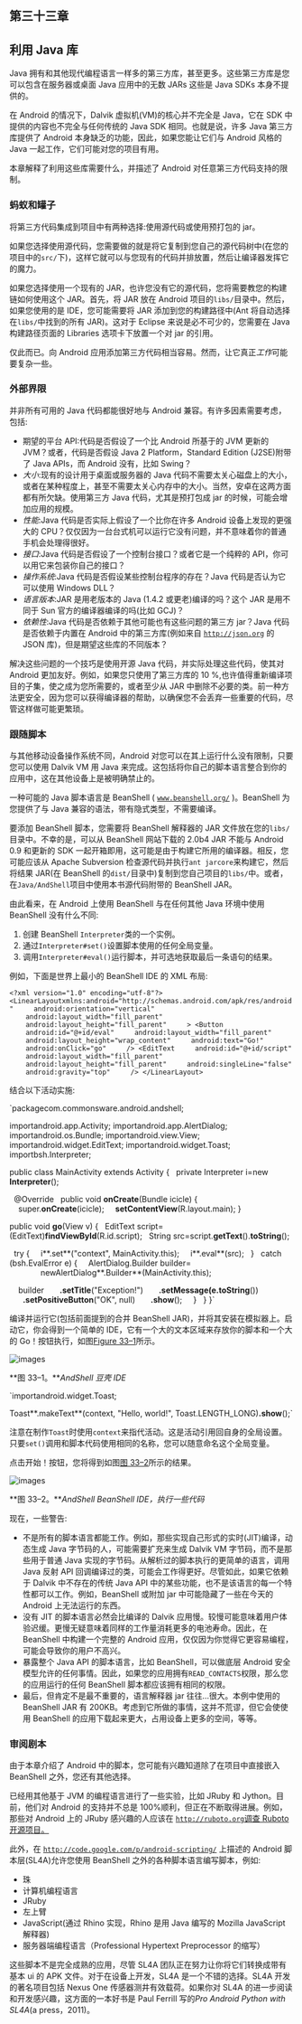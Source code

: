 ## 第三十三章

## 利用 Java 库

Java 拥有和其他现代编程语言一样多的第三方库，甚至更多。这些第三方库是您可以包含在服务器或桌面 Java 应用中的无数 JARs 这些是 Java SDKs 本身不提供的。

在 Android 的情况下，Dalvik 虚拟机(VM)的核心并不完全是 Java，它在 SDK 中提供的内容也不完全与任何传统的 Java SDK 相同。也就是说，许多 Java 第三方库提供了 Android 本身缺乏的功能，因此，如果您能让它们与 Android 风格的 Java 一起工作，它们可能对您的项目有用。

本章解释了利用这些库需要什么，并描述了 Android 对任意第三方代码支持的限制。

### 蚂蚁和罐子

将第三方代码集成到项目中有两种选择:使用源代码或使用预打包的 jar。

如果您选择使用源代码，您需要做的就是将它复制到您自己的源代码树中(在您的项目中的`src/`下)，这样它就可以与您现有的代码并排放置，然后让编译器发挥它的魔力。

如果您选择使用一个现有的 JAR，也许您没有它的源代码，您将需要教您的构建链如何使用这个 JAR。首先，将 JAR 放在 Android 项目的`libs/`目录中。然后，如果您使用的是 IDE，您可能需要将 JAR 添加到您的构建路径中(Ant 将自动选择在`libs/`中找到的所有 JAR)。这对于 Eclipse 来说是必不可少的，您需要在 Java 构建路径页面的 Libraries 选项卡下放置一个对 jar 的引用。

仅此而已。向 Android 应用添加第三方代码相当容易。然而，让它真正*工作*可能要复杂一些。

### 外部界限

并非所有可用的 Java 代码都能很好地与 Android 兼容。有许多因素需要考虑，包括:

*   期望的平台 API:代码是否假设了一个比 Android 所基于的 JVM 更新的 JVM？或者，代码是否假设 Java 2 Platform，Standard Edition (J2SE)附带了 Java APIs，而 Android 没有，比如 Swing？
*   *大小*:现有的设计用于桌面或服务器的 Java 代码不需要太关心磁盘上的大小，或者在某种程度上，甚至不需要太关心内存中的大小。当然，安卓在这两方面都有所欠缺。使用第三方 Java 代码，尤其是预打包成 jar 的时候，可能会增加应用的规模。
*   *性能*:Java 代码是否实际上假设了一个比你在许多 Android 设备上发现的更强大的 CPU？仅仅因为一台台式机可以运行它没有问题，并不意味着你的普通手机会处理得很好。
*   *接口*:Java 代码是否假设了一个控制台接口？或者它是一个纯粹的 API，你可以用它来包装你自己的接口？
*   *操作系统*:Java 代码是否假设某些控制台程序的存在？Java 代码是否认为它可以使用 Windows DLL？
*   *语言版本*:JAR 是用老版本的 Java (1.4.2 或更老)编译的吗？这个 JAR 是用不同于 Sun 官方的编译器编译的吗(比如 GCJ)？
*   *依赖性*:Java 代码是否依赖于其他可能也有这些问题的第三方 jar？Java 代码是否依赖于内置在 Android 中的第三方库(例如来自 [`http://json.org`](http://json.org) 的 JSON 库)，但是期望这些库的不同版本？

解决这些问题的一个技巧是使用开源 Java 代码，并实际处理这些代码，使其对 Android 更加友好。例如，如果您只使用了第三方库的 10 %,也许值得重新编译项目的子集，使之成为您所需要的，或者至少从 JAR 中删除不必要的类。前一种方法更安全，因为您可以获得编译器的帮助，以确保您不会丢弃一些重要的代码，尽管这样做可能更繁琐。

### 跟随脚本

与其他移动设备操作系统不同，Android 对您可以在其上运行什么没有限制，只要您可以使用 Dalvik VM 用 Java 来完成。这包括将你自己的脚本语言整合到你的应用中，这在其他设备上是被明确禁止的。

一种可能的 Java 脚本语言是 BeanShell ( [`www.beanshell.org/`](http://www.beanshell.org/) )。BeanShell 为您提供了与 Java 兼容的语法，带有隐式类型，不需要编译。

要添加 BeanShell 脚本，您需要将 BeanShell 解释器的 JAR 文件放在您的`libs/`目录中。不幸的是，可以从 BeanShell 网站下载的 2.0b4 JAR 不能与 Android 0.9 和更新的 SDK 一起开箱即用，这可能是由于构建它所用的编译器。相反，您可能应该从 Apache Subversion 检查源代码并执行`ant jarcore`来构建它，然后将结果 JAR(在 BeanShell 的`dist/`目录中)复制到您自己项目的`libs/`中。或者，在`Java/AndShell`项目中使用本书源代码附带的 BeanShell JAR。

由此看来，在 Android 上使用 BeanShell 与在任何其他 Java 环境中使用 BeanShell 没有什么不同:

1.  创建 BeanShell `Interpreter`类的一个实例。
2.  通过`Interpreter#set()`设置脚本使用的任何全局变量。
3.  调用`Interpreter#eval()`运行脚本，并可选地获取最后一条语句的结果。

例如，下面是世界上最小的 BeanShell IDE 的 XML 布局:

`<?xml version="1.0" encoding="utf-8"?>
<LinearLayoutxmlns:android="http://schemas.android.com/apk/res/android"
    android:orientation="vertical"
    android:layout_width="fill_parent"
    android:layout_height="fill_parent"
    >
<Button
    android:id="@+id/eval"
    android:layout_width="fill_parent"
    android:layout_height="wrap_content"
    android:text="Go!"
    android:onClick="go"
    />
<EditText
    android:id="@+id/script"
    android:layout_width="fill_parent"
    android:layout_height="fill_parent"
    android:singleLine="false"
    android:gravity="top"
    />
</LinearLayout>`

结合以下活动实施:

`packagecom.commonsware.android.andshell;

importandroid.app.Activity;
importandroid.app.AlertDialog;
importandroid.os.Bundle;
importandroid.view.View;
importandroid.widget.EditText;
importandroid.widget.Toast;
importbsh.Interpreter;

public class MainActivity extends Activity {
  private Interpreter i=new **Interpreter**();

  @Override
  public void **onCreate**(Bundle icicle) {
    super.**onCreate**(icicle);
    **setContentView**(R.layout.main);
}

public void **go**(View v) {
  EditText script=(EditText)**findViewById**(R.id.script);
  String src=script.**getText**().**toString**();

  try {
    i**.set**("context", MainActivity.this);
    i**.eval**(src);
  }
  catch (bsh.EvalError e) {
    AlertDialog.Builder builder=
              newAlertDialog**.Builder**(MainActivity.this);

    builder
      **.setTitle**("Exception!")
      **.setMessage(e.toString**())
      **.setPositiveButton**("OK", null)
      **.show**();
    }
  }
}`

编译并运行它(包括前面提到的合并 BeanShell JAR)，并将其安装在模拟器上。启动它，你会得到一个简单的 IDE，它有一个大的文本区域来存放你的脚本和一个大的 Go！按钮执行，如图[Figure 33–1](#fig_33_1)所示。

![images](img/3301.jpg)

**图 33–1。***AndShell 豆壳 IDE*

`importandroid.widget.Toast;

Toast**.makeText**(context, "Hello, world!", Toast.LENGTH_LONG)**.show**();`

注意在制作`Toast`时使用`context`来指代活动。这是活动引用回自身的全局设置。只要`set()`调用和脚本代码使用相同的名称，您可以随意命名这个全局变量。

点击开始！按钮，您将得到如图[图 33–2](#fig_33_2)所示的结果。

![images](img/3302.jpg)

**图 33–2。***AndShell BeanShell IDE，执行一些代码*

现在，一些警告:

*   不是所有的脚本语言都能工作。例如，那些实现自己形式的实时(JIT)编译，动态生成 Java 字节码的人，可能需要扩充来生成 Dalvik VM 字节码，而不是那些用于普通 Java 实现的字节码。从解析过的脚本执行的更简单的语言，调用 Java 反射 API 回调编译过的类，可能会工作得更好。尽管如此，如果它依赖于 Dalvik 中不存在的传统 Java API 中的某些功能，也不是该语言的每一个特性都可以工作。例如，BeanShell 或附加 jar 中可能隐藏了一些在今天的 Android 上无法运行的东西。
*   没有 JIT 的脚本语言必然会比编译的 Dalvik 应用慢。较慢可能意味着用户体验迟缓。更慢无疑意味着同样的工作量消耗更多的电池寿命。因此，在 BeanShell 中构建一个完整的 Android 应用，仅仅因为你觉得它更容易编程，可能会导致你的用户不高兴。
*   暴露整个 Java API 的脚本语言，比如 BeanShell，可以做底层 Android 安全模型允许的任何事情。因此，如果您的应用拥有`READ_CONTACTS`权限，那么您的应用运行的任何 BeanShell 脚本都应该拥有相同的权限。
*   最后，但肯定不是最不重要的，语言解释器 jar 往往…很大。本例中使用的 BeanShell JAR 有 200KB。考虑到它所做的事情，这并不荒谬，但它会使使用 BeanShell 的应用下载起来更大，占用设备上更多的空间，等等。

### 审阅剧本

由于本章介绍了 Android 中的脚本，您可能有兴趣知道除了在项目中直接嵌入 BeanShell 之外，您还有其他选择。

已经用其他基于 JVM 的编程语言进行了一些实验，比如 JRuby 和 Jython。目前，他们对 Android 的支持并不总是 100%顺利，但正在不断取得进展。例如，那些对 Android 上的 JRuby 感兴趣的人应该在 [`http://ruboto.org`调查 Ruboto 开源项目。](http://ruboto.org)

此外，在 [`http://code.google.com/p/android-scripting/`](http://code.google.com/p/android-scripting/) 上描述的 Android 脚本层(SL4A)允许您使用 BeanShell 之外的各种脚本语言编写脚本，例如:

*   珠
*   计算机编程语言
*   JRuby
*   左上臂
*   JavaScript(通过 Rhino 实现，Rhino 是用 Java 编写的 Mozilla JavaScript 解释器)
*   服务器端编程语言（Professional Hypertext Preprocessor 的缩写）

这些脚本不是完全成熟的应用，尽管 SL4A 团队正在努力让你将它们转换成带有基本 ui 的 APK 文件。对于在设备上开发，SL4A 是一个不错的选择。SL4A 开发的著名项目包括 Nexus One 传感器测井有效载荷。如果你对 SL4A 的进一步阅读和开发感兴趣，这方面的一本好书是 Paul Ferrill 写的*Pro Android Python with SL4A*(a press，2011)。